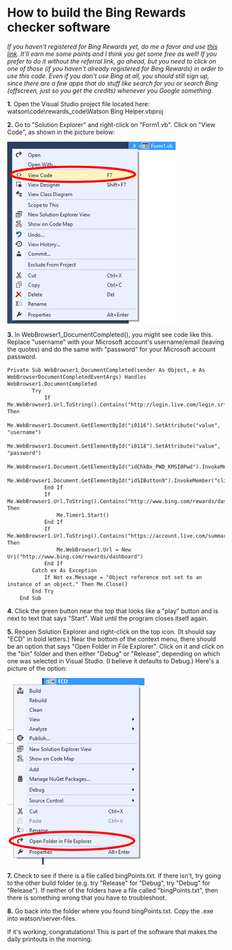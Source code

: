 How to build the Bing Rewards checker software
==============================================

*If you haven't registered for Bing Rewards yet, do me a favor and use [this link](http://www.bing.com/explore/rewards?PUBL=REFERAFRIEND&CREA=RAW&rrid=_d7889aa0-c3b7-37a3-5c45-3241d2ec1433). It'll earn me some points and I think you get some free as well! If you prefer to do it without the referral link, go ahead, but you need to click on one of those (if you haven't already registered for Bing Rewards) in order to use this code. Even if you don't use Bing at all, you should still sign up, since there are a few apps that do stuff like search for you or search Bing (offscreen, just so you get the credits) whenever you Google something.*

**1.** Open the Visual Studio project file located here: watson\code\rewards_code\Watson Bing Helper.vbproj

**2.** Go to "Solution Explorer" and right-click on "Form1.vb". Click on "View Code", as shown in the picture below:

![alt text](https://github.com/milkey-mouse/watson/raw/master/instructions/computer/software/rewards/context-menu-2.png "The correct button is circled.")

**3.** In WebBrowser1_DocumentCompleted(), you might see code like this. Replace "username" with your Microsoft account's username/email (leaving the quotes) and do the same with "password" for your Microsoft account password.

```VB.net
Private Sub WebBrowser1_DocumentCompleted(sender As Object, e As WebBrowserDocumentCompletedEventArgs) Handles WebBrowser1.DocumentCompleted
        Try
            If Me.WebBrowser1.Url.ToString().Contains("http://login.live.com/login.srf") Then
                Me.WebBrowser1.Document.GetElementById("i0116").SetAttribute("value", "username")
                Me.WebBrowser1.Document.GetElementById("i0118").SetAttribute("value", "password")
                Me.WebBrowser1.Document.GetElementById("idChkBx_PWD_KMSI0Pwd").InvokeMember("click")
                Me.WebBrowser1.Document.GetElementById("idSIButton9").InvokeMember("click")
            End If
            If Me.WebBrowser1.Url.ToString().Contains("http://www.bing.com/rewards/dashboard") Then
                Me.Timer1.Start()
            End If
            If Me.WebBrowser1.Url.ToString().Contains("https://account.live.com/summarypage.aspx") Then
                Me.WebBrowser1.Url = New Uri("http://www.bing.com/rewards/dashboard")
            End If
        Catch ex As Exception
            If Not ex.Message = "Object reference not set to an instance of an object." Then Me.Close()
        End Try
    End Sub
```

**4.** Click the green button near the top that looks like a "play" button and is next to text that says "Start". Wait until the program closes itself again.

**5.** Reopen Solution Explorer and right-click on the top icon. (It should say "ECD" in bold letters.) Near the bottom of the context menu, there should be an option that says "Open Folder in File Explorer". Click on it and click on the "bin" folder and then either "Debug" or "Release", depending on which one was selected in Visual Studio. (I believe it defaults to Debug.) Here's a picture of the option:

![alt text](https://github.com/milkey-mouse/watson/raw/master/instructions/computer/software/drives/context-menu.png "The correct button is circled.")

**7.** Check to see if there is a file called bingPoints.txt. If there isn't, try going to the other build folder (e.g. try "Release" for "Debug", try "Debug" for "Release"). If neither of the folders have a file called "bingPoints.txt", then there is something wrong that you have to troubleshoot.

**8.** Go back into the folder where you found bingPoints.txt. Copy the .exe into watson/server-files.

If it's working, congratulations! This is part of the software that makes the daily printouts in the morning.
